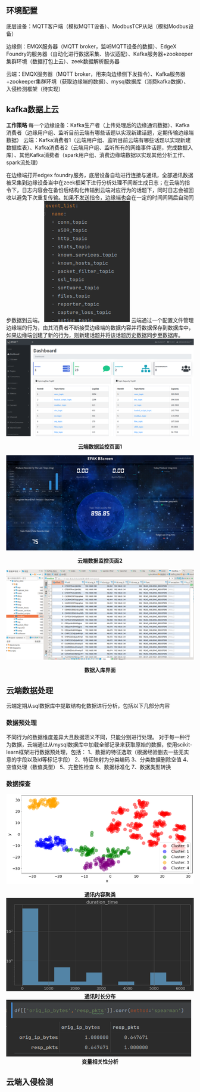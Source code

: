 ## 环境配置
底层设备：MQTT客户端（模拟MQTT设备）、ModbusTCP从站（模拟Modbus设备）

边缘侧：EMQX服务器（MQTT broker，监听MQTT设备的数据）、EdgeX Foundry的服务器（自动化进行数据采集、协议适配）、Kafka服务器+zookeeper集群环境（数据打包上云）、zeek数据解析服务器

云端：EMQX服务器（MQTT broker，用来向边缘侧下发指令）、Kafka服务器+zookeeper集群环境（获取边缘端的数据）、mysql数据库（消费kafka数据）、入侵检测框架（待实现）
## kafka数据上云
**工作策略**
每一个边缘设备：Kafka生产者（上传处理后的边缘通讯数据）、Kafka消费者（边缘用户组、监听目前云端有哪些话题以实现新建话题，定期传输边缘端数据）
云端：Kafka消费者1（云端用户组、监听目前云端有哪些话题以实现新建数据库表）、Kafka消费者2（云端用户组、监听所有的网络事件话题，完成数据入库）、其他Kafka消费者（spark用户组、消费边缘端数据以实现其他分析工作、spark流处理）

在边缘端打开edgex foundry服务，底层设备自动进行连接与通讯，全部通讯数据被采集到边缘设备当中在zeek框架下进行分析处理不间断生成日志；在云端的指令下，日志内容会在备份后结构化传输到云端对应行为的话题下，同时日志会被回收以避免下次重复传输。如果不发送指令，边缘端也会在一定的时间间隔后自动同步数据到云端。
![](assets/云端功能-064bf4d5.png)
云端通过一个配置文件管理边缘端的行为，由其消费者不断接受边缘端的数据内容并将数据保存到数据库中，如果边缘端创建了新的行为，则新建话题并将该话题历史数据同步至数据库。
![](assets/云端功能-03ec3d4b.png)
**<center>云端数据监控页面1</center>**

![](assets/云端功能-7ac2488b.png)
**<center>云端数据监控页面2</center>**

![](assets/云端功能-08f00c08.png)
**<center>数据入库界面</center>**
## 云端数据处理
云端定期从sql数据库中提取结构化数据进行分析，包括以下几部分内容
### 数据预处理
不同行为的数据维度差异大且数据涵义不同，只能分别进行处理。
对于每一种行为数据，云端通过从mysql数据库中加载全部记录来获取原始的数据，使用scikit-learn框架进行数据预处理，包括：
1、数据的特征选取（根据经验删去一些无实意的字段以及id等标记字段）
2、特征映射为分类编码
3、分类数据删除空值
4、空值处理（数值类型）
5、完整性检查
6、数据标准化
7、数据类型转换
### 数据探查
![](assets/云端功能-2af8a692.png)
**<center>通讯内容聚类</center>**
![](assets/云端功能-50f10f1b.png)
**<center>通讯时长分布</center>**
![](assets/云端功能-f21b3c63.png)
**<center>变量相关性分析</center>**
###
## 云端入侵检测
